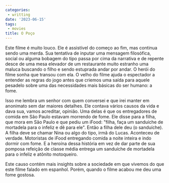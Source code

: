 ```yaml
---
categories:
 - writting
date: '2023-06-15'
tags:
 - movies
title: O Poço
---
```


Este filme é muito louco. Ele é assistível do começo ao fim, mas continua sendo uma merda. Sua tentativa de inputar uma mensagem filosófica, social ou alguma bobagem do tipo passa por cima da narrativa e de repente desce de uma mesa elevador de um restaurante muito estranho uma maluca buscando o filho e sendo estuprada andar por andar. O herói do filme sonha que transou com ela. O velho do filme ajuda o espectador a entender as regras do jogo antes que criemos uma saída para aquele pesadelo sobre uma das necessidades mais básicas do ser humano: a fome.

Isso me lembra um senhor com quem conversei e que irei manter em anonimato sem dar maiores detalhes. Ele contava vários causos da vida e dava sua, vamos acreditar, opinião. Uma delas é que os entregadores de comida em São Paulo estavam morrendo de fome. Ele disse para a filha, que mora em São Paulo e que pediu um iFood: "filha, faça um sanduíche de mortadela para o infeliz e dê para ele". Então a filha dele deu (o sanduíche). A filha deve se chamar Nina ou algo do tipo, irmã do Lucas. Aconteceu de verdade. Motoristas de iFood entregando comida a noite inteira e indo dormir com fome. E a heroína dessa história em vez de dar parte de sua pomposa refeição de classe média entrega um sanduíche de mortadela para o infeliz e atônito motoqueiro.

Este causo contém mais insights sobre a sociedade em que vivemos do que este filme falado em espanhol. Porém, quando o filme acabou me deu uma fome gostosa.
